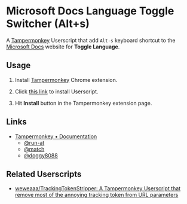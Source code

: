 # Microsoft Docs Language Toggle Switcher (Alt+s)

A [Tampermonkey](https://www.tampermonkey.net/) Userscript that add `Alt-s` keyboard shortcut to the [Microsoft Docs](https://docs.microsoft.com/?WT.mc_id=DT-MVP-4015686) website for **Toggle Language**.

## Usage

1. Install [Tampermonkey](https://chrome.google.com/webstore/detail/tampermonkey/dhdgffkkebhmkfjojejmpbldmpobfkfo) Chrome extension.

2. Click [this link](https://github.com/weweaaa/MSDocsLanguageToggleSwitcher/raw/main/MSDocsLanguageToggleSwitcher.user.js) to install Userscript.

3. Hit **Install** button in the Tampermonkey extension page.

## Links

- [Tampermonkey • Documentation](https://www.tampermonkey.net/documentation.php)
  - [@run-at](https://www.tampermonkey.net/documentation.php#_run_at)
  - [@match](https://www.tampermonkey.net/documentation.php#_match)
  - [@doggy8088](https://github.com/doggy8088/MSDocsLanguageToggleSwitcher)

## Related Userscripts

- [weweaaa/TrackingTokenStripper: A Tampermonkey Userscript that remove most of the annoying tracking token from URL parameters](https://github.com/weweaaa/TrackingTokenStripper)